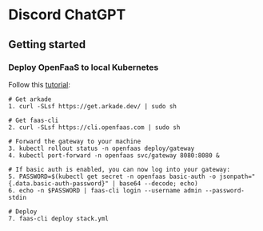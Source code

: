 # Discord ChatGPT

## Getting started

### Deploy OpenFaaS to local Kubernetes

Follow this [tutorial](https://docs.openfaas.com/deployment/kubernetes/):

```
# Get arkade
1. curl -SLsf https://get.arkade.dev/ | sudo sh

# Get faas-cli
2. curl -SLsf https://cli.openfaas.com | sudo sh

# Forward the gateway to your machine
3. kubectl rollout status -n openfaas deploy/gateway
4. kubectl port-forward -n openfaas svc/gateway 8080:8080 &

# If basic auth is enabled, you can now log into your gateway:
5. PASSWORD=$(kubectl get secret -n openfaas basic-auth -o jsonpath="{.data.basic-auth-password}" | base64 --decode; echo)
6. echo -n $PASSWORD | faas-cli login --username admin --password-stdin

# Deploy
7. faas-cli deploy stack.yml
```
